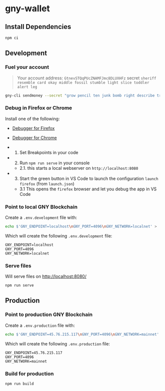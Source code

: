 # gny-wallet

## Install Dependencies

```bash
npm ci
```

## Development

### Fuel your account

> Your account
> address: `GtnevSTQqPUcZNAMFJmc8DLUXHFz`
> secret `sheriff resemble card okay middle fossil stumble light slice toddler alert leg`

```bash
gny-cli sendmoney --secret "grow pencil ten junk bomb right describe trade rich valid tuna service" --amount 200000000000 --recipient "GtnevSTQqPUcZNAMFJmc8DLUXHFz"
```

### Debug in Firefox or Chrome

Install one of the following:
- [Debugger for Firefox](https://marketplace.visualstudio.com/items?itemName=firefox-devtools.vscode-firefox-debug)
- [Debugger for Chrome](https://marketplace.visualstudio.com/items?itemName=msjsdiag.debugger-for-chrome)


- 1. Set Breakpoints in your code
- 2. Run `npm run serve` in your console
  - 2.1. this starts a local webserver on `http://localhost:8080`
- 3. Start the green button in VS Code to launch the configuration `launch firefox` (from `launch.json`)
  - 3.1 This opens the `firefox` browser and let you debug the app in VS Code


### Point to local GNY Blockchain

Create a `.env.development` file with:

```bash
echo $'GNY_ENDPOINT=localhost\nGNY_PORT=4096\nGNY_NETWORK=localnet' > .env.development
```

Which will create the following `.env.development` file:

```env
GNY_ENDPOINT=localhost
GNY_PORT=4096
GNY_NETWORK=localnet
```

### Serve files

Will serve files on [http://localhost:8080/](http://localhost:8080/)
```bash
npm run serve
```

## Production

### Point to production GNY Blockchain

Create a `.env.production` file with:

```bash
echo $'GNY_ENDPOINT=45.76.215.117\nGNY_PORT=4096\nGNY_NETWORK=mainnet' > .env.production
```

Which will create the following `.env.production` file:

```env
GNY_ENDPOINT=45.76.215.117
GNY_PORT=4096
GNY_NETWORK=mainnet
```


### Build for production

```bash
npm run build
```
